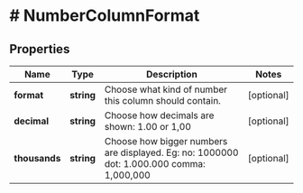 # # NumberColumnFormat

## Properties

Name | Type | Description | Notes
------------ | ------------- | ------------- | -------------
**format** | **string** | Choose what kind of number this column should contain. | [optional]
**decimal** | **string** | Choose how decimals are shown: 1.00 or 1,00 | [optional]
**thousands** | **string** | Choose how bigger numbers are displayed. Eg: no: 1000000 dot: 1.000.000 comma: 1,000,000 | [optional]

